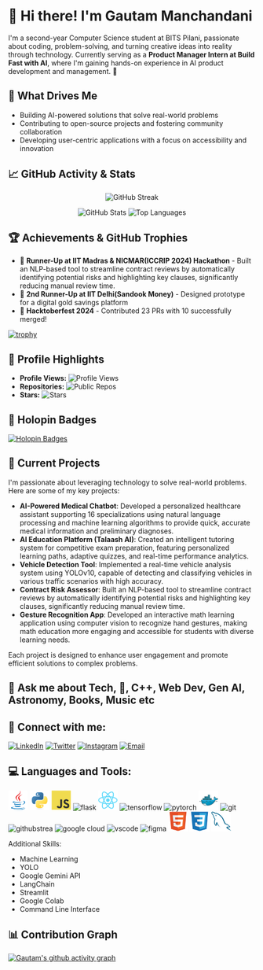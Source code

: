# 👋 Hi there! I'm Gautam Manchandani

I'm a second-year Computer Science student at BITS Pilani, passionate about coding, problem-solving, and turning creative ideas into reality through technology. Currently serving as a **Product Manager Intern at Build Fast with AI**, where I'm gaining hands-on experience in AI product development and management. 🚀

## 🎯 What Drives Me
- Building AI-powered solutions that solve real-world problems
- Contributing to open-source projects and fostering community collaboration
- Developing user-centric applications with a focus on accessibility and innovation

## 📈 GitHub Activity & Stats
<p align="center">
  <img src="https://github-readme-streak-stats.herokuapp.com/?user=GautamBytes&theme=radical" alt="GitHub Streak" />
</p>

<p align="center">
  <img src="https://github-readme-stats.vercel.app/api?username=GautamBytes&show_icons=true&theme=radical" alt="GitHub Stats" />
  <img src="https://github-readme-stats.vercel.app/api/top-langs/?username=GautamBytes&theme=radical&layout=compact" alt="Top Languages" />
</p>

## 🏆 Achievements & GitHub Trophies
- 🥈 **Runner-Up at IIT Madras & NICMAR(ICCRIP 2024) Hackathon** - Built an NLP-based tool to streamline contract reviews by automatically identifying potential risks and highlighting key clauses, significantly reducing manual review time.
- 🎨 **2nd Runner-Up at IIT Delhi(Sandook Money)** - Designed prototype for a digital gold savings platform
- 🎉 **Hacktoberfest 2024** - Contributed 23 PRs with 10 successfully merged!

[![trophy](https://github-profile-trophy.vercel.app/?username=GautamBytes&theme=radical)](https://github.com/GautamBytes)

## 🌟 Profile Highlights
- **Profile Views:** ![Profile Views](https://badges.pufler.dev/visits/GautamBytes/GautamBytes)
- **Repositories:** ![Public Repos](https://badges.pufler.dev/repos/GautamBytes)
- **Stars:** ![Stars](https://img.shields.io/github/stars/GautamBytes?style=social)

## 🏅 Holopin Badges
[![Holopin Badges](https://holopin.me/gautambytes)](https://holopin.io/@gautambytes)

## 🚀 Current Projects
I'm passionate about leveraging technology to solve real-world problems. Here are some of my key projects:
- **AI-Powered Medical Chatbot**: Developed a personalized healthcare assistant supporting 16 specializations using natural language processing and machine learning algorithms to provide quick, accurate medical information and preliminary diagnoses.
- **AI Education Platform (Talaash AI)**: Created an intelligent tutoring system for competitive exam preparation, featuring personalized learning paths, adaptive quizzes, and real-time performance analytics.
- **Vehicle Detection Tool**: Implemented a real-time vehicle analysis system using YOLOv10, capable of detecting and classifying vehicles in various traffic scenarios with high accuracy.
- **Contract Risk Assessor**: Built an NLP-based tool to streamline contract reviews by automatically identifying potential risks and highlighting key clauses, significantly reducing manual review time.
- **Gesture Recognition App**: Developed an interactive math learning application using computer vision to recognize hand gestures, making math education more engaging and accessible for students with diverse learning needs.

Each project is designed to enhance user engagement and promote efficient solutions to complex problems.

## 💬 Ask me about Tech, 🐍, C++, Web Dev, Gen AI, Astronomy, Books, Music etc

## 🔗 Connect with me:
[![LinkedIn](https://img.shields.io/badge/LinkedIn-%230077B5.svg?logo=linkedin&logoColor=white)](https://www.linkedin.com/in/gautam-manchandani-17888b259)
[![Twitter](https://img.shields.io/badge/Twitter-%231DA1F2.svg?logo=Twitter&logoColor=white)](https://x.com/GautamM96)
[![Instagram](https://img.shields.io/badge/Instagram-%23E4405F.svg?logo=Instagram&logoColor=white)](https://www.instagram.com/gautam092528/)
[![Email](https://img.shields.io/badge/Email-D14836?style=flat&logo=gmail&logoColor=white)](mailto:manchandanigautam@gmail.com)

## 💻 Languages and Tools:
<p align="left">
  <img src="https://raw.githubusercontent.com/devicons/devicon/master/icons/java/java-original.svg" alt="java" width="40" height="40"/>
  <img src="https://raw.githubusercontent.com/devicons/devicon/master/icons/python/python-original.svg" alt="python" width="40" height="40"/>
  <img src="https://raw.githubusercontent.com/devicons/devicon/master/icons/javascript/javascript-original.svg" alt="javascript" width="40" height="40"/>
  <img src="https://www.vectorlogo.zone/logos/pocoo_flask/pocoo_flask-icon.svg" alt="flask" width="40" height="40"/>
  <img src="https://raw.githubusercontent.com/devicons/devicon/master/icons/react/react-original.svg" alt="react" width="40" height="40"/>
  <img src="https://www.vectorlogo.zone/logos/tensorflow/tensorflow-icon.svg" alt="tensorflow" width="40" height="40"/>
  <img src="https://www.vectorlogo.zone/logos/pytorch/pytorch-icon.svg" alt="pytorch" width="40" height="40"/>
  <img src="https://raw.githubusercontent.com/devicons/devicon/master/icons/docker/docker-original.svg" alt="docker" width="40" height="40"/>
  <img src="https://www.vectorlogo.zone/logos/git-scm/git-scm-icon.svg" alt="git" width="40" height="40"/>
  <img src="https://www.vectorlogo.zone/logos/github/github-icon.svg" alt="githubstrea" width="40" height="40"/>
  <img src="https://www.vectorlogo.zone/logos/google_cloud/google_cloud-icon.svg" alt="google cloud" width="40" height="40"/>
  <img src="https://www.vectorlogo.zone/logos/visualstudio_code/visualstudio_code-icon.svg" alt="vscode" width="40" height="40"/>
  <img src="https://www.vectorlogo.zone/logos/figma/figma-icon.svg" alt="figma" width="40" height="40"/>
  <img src="https://raw.githubusercontent.com/devicons/devicon/master/icons/html5/html5-original.svg" alt="html5" width="40" height="40"/>
  <img src="https://raw.githubusercontent.com/devicons/devicon/master/icons/css3/css3-original.svg" alt="css3" width="40" height="40"/>
  <img src="https://raw.githubusercontent.com/devicons/devicon/master/icons/mysql/mysql-original.svg" alt="sql" width="40" height="40"/>
</p>

Additional Skills:
* Machine Learning
* YOLO
* Google Gemini API
* LangChain
* Streamlit
* Google Colab
* Command Line Interface

## 📊 Contribution Graph
[![Gautam's github activity graph](https://github-readme-activity-graph.vercel.app/graph?username=GautamBytes&theme=radical)](https://github.com/ashutosh00710/github-readme-activity-graph)

